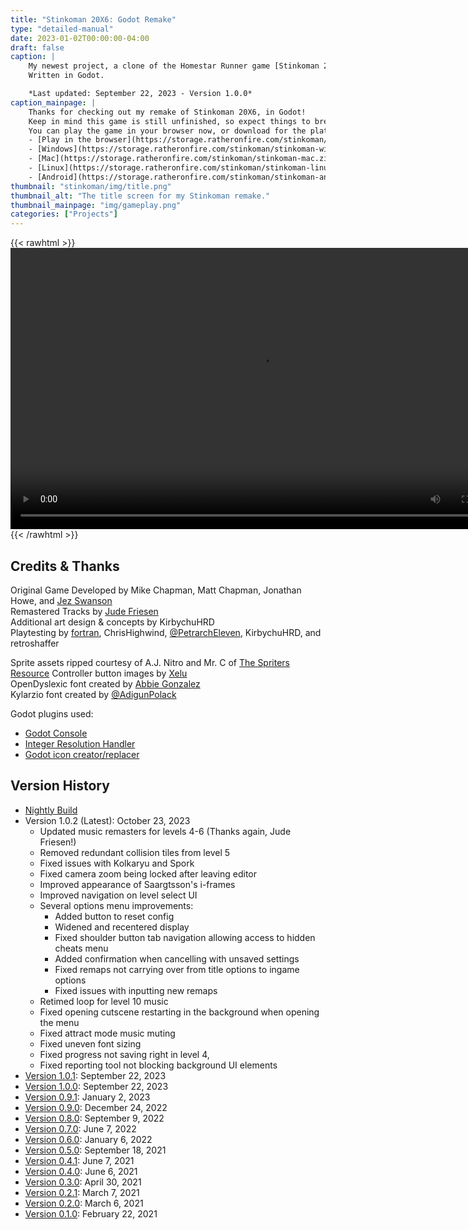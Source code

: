 ```yaml
---
title: "Stinkoman 20X6: Godot Remake"
type: "detailed-manual"
date: 2023-01-02T00:00:00-04:00
draft: false
caption: |
    My newest project, a clone of the Homestar Runner game [Stinkoman 20X6](https://homestarrunner.com/stinkogame/).
    Written in Godot.  

    *Last updated: September 22, 2023 - Version 1.0.0*
caption_mainpage: |
    Thanks for checking out my remake of Stinkoman 20X6, in Godot!  
    Keep in mind this game is still unfinished, so expect things to break often.  
    You can play the game in your browser now, or download for the platform of your choice:  
    - [Play in the browser](https://storage.ratheronfire.com/stinkoman/web)
    - [Windows](https://storage.ratheronfire.com/stinkoman/stinkoman-windows.zip)
    - [Mac](https://storage.ratheronfire.com/stinkoman/stinkoman-mac.zip)
    - [Linux](https://storage.ratheronfire.com/stinkoman/stinkoman-linux.zip)
    - [Android](https://storage.ratheronfire.com/stinkoman/stinkoman-android.apk)
thumbnail: "stinkoman/img/title.png"
thumbnail_alt: "The title screen for my Stinkoman remake."
thumbnail_mainpage: "img/gameplay.png"
categories: ["Projects"]
---
```


{{< rawhtml >}}
  <video width="800" height="450" controls>
    <source src="trailer_mandolin.mp4" type="video/mp4">
    Your browser does not support the video tag.
  </video> 
{{< /rawhtml >}}

## Credits & Thanks

Original Game Developed by Mike Chapman, Matt Chapman, Jonathan Howe, and [Jez Swanson](https://twitter.com/jezzamonn)  
Remastered Tracks by [Jude Friesen](https://scratch.mit.edu/users/CoolGuyBug/)  
Additional art design & concepts by KirbychuHRD  
Playtesting by [fortran](https://cheeselandrestaurant.neocities.org/), ChrisHighwind, [@PetrarchEleven](https://twitter.com/PetrarchEleven), KirbychuHRD, and retroshaffer  

Sprite assets ripped courtesy of A.J. Nitro and Mr. C of [The Spriters Resource](https://www.spriters-resource.com/browser_games/stinkoman20x6)
Controller button images by [Xelu](https://thoseawesomeguys.com/prompts/)  
OpenDyslexic font created by [Abbie Gonzalez](https://gumroad.com/l/OpenDyslexic)  
Kylarzio font created by [@AdigunPolack](https://twitter.com/AdigunPolack/status/1392692685228630019)

Godot plugins used:
- [Godot Console](https://github.com/quentincaffeino/godot-console)
- [Integer Resolution Handler](https://github.com/Yukitty/godot-addon-integer_resolution_handler)
- [Godot icon creator/replacer](https://github.com/pkowal1982/godoticonplugin)

## Version History
- [Nightly Build](nightly)
- Version 1.0.2 (Latest): October 23, 2023
  - Updated music remasters for levels 4-6 (Thanks again, Jude Friesen!)
  - Removed redundant collision tiles from level 5
  - Fixed issues with Kolkaryu and Spork
  - Fixed camera zoom being locked after leaving editor
  - Improved appearance of Saargtsson's i-frames
  - Improved navigation on level select UI
  - Several options menu improvements:
	- Added button to reset config
	- Widened and recentered display
	- Fixed shoulder button tab navigation allowing access to hidden cheats menu
	- Added confirmation when cancelling with unsaved settings
	- Fixed remaps not carrying over from title options to ingame options
	- Fixed issues with inputting new remaps
  - Retimed loop for level 10 music
  - Fixed opening cutscene restarting in the background when opening the menu
  - Fixed attract mode music muting
  - Fixed uneven font sizing
  - Fixed progress not saving right in level 4,
  - Fixed reporting tool not blocking background UI elements
- [Version 1.0.1](1.0.1): September 22, 2023
- [Version 1.0.0](1.0.0): September 22, 2023
- [Version 0.9.1](0.9.1): January 2, 2023
- [Version 0.9.0](0.9.0): December 24, 2022
- [Version 0.8.0](0.8.0): September 9, 2022
- [Version 0.7.0](0.7.0): June 7, 2022
- [Version 0.6.0](0.6.0): January 6, 2022
- [Version 0.5.0](0.5.0): September 18, 2021
- [Version 0.4.1](0.4.1): June 7, 2021
- [Version 0.4.0](0.4.0): June 6, 2021
- [Version 0.3.0](0.3.0): April 30, 2021
- [Version 0.2.1](0.2.1): March 7, 2021
- [Version 0.2.0](0.2.0): March 6, 2021
- [Version 0.1.0](0.1.0): February 22, 2021